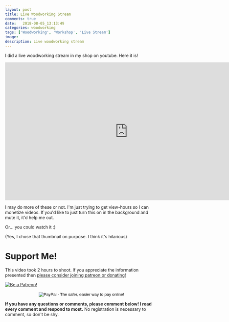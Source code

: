 ```yaml
---
layout: post
title: Live Woodworking Stream
comments: true
date:   2018-08-05_13:13:49 
categories: woodworking
tags: ['Woodworking', 'Workshop', 'Live Stream']
image:
description: Live woodworking stream
---
```


I did a live woodworking stream in my shop on youtube. Here it is!

<iframe width="800" height="450" src="https://www.youtube.com/embed/5b9Uu0O6nLI" frameborder="0" allow="autoplay; encrypted-media" allowfullscreen></iframe>

I may do more of these or not. I'm just trying to get view-hours so I can monetize videos. If you'd like to just turn this on in the background and mute it, it'd help me out.

Or... you could watch it :)

(Yes, I chose that thumbnail on purpose. I think it's hilarious)

<!--more-->

# Support Me!

This video took 2 hours to shoot. If you appreciate the information presented then <a href="/DonateNow/">please consider joining patreon or donating!</a>

<a href="https://www.patreon.com/bePatron?u=7465992"> <img class="patreon-button" src="/assets/Patreon.png" alt="Be a Patreon!"></a>

<form style="text-align: center;" action="https://www.paypal.com/cgi-bin/webscr" method="post" target="_top">
<input type="hidden" name="cmd" value="_s-xclick">
<input type="hidden" name="hosted_button_id" value="BR247JAZBTUJJ">
<input type="image" src="https://www.paypalobjects.com/en_US/i/btn/btn_donateCC_LG.gif" border="0" name="submit" alt="PayPal - The safer, easier way to pay online!">
<img alt="" border="0" src="https://www.paypalobjects.com/en_US/i/scr/pixel.gif" width="1" height="1">
</form>

**If you have any questions or comments, please comment below! I read every comment and respond to most.** No registration is necessary to comment, so don't be shy.

